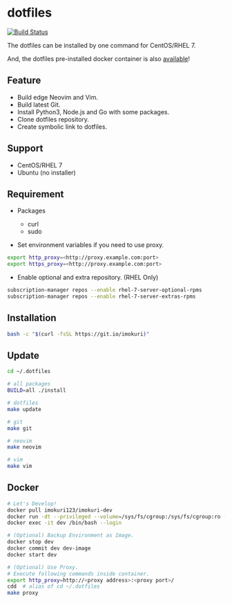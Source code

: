 # dotfiles

[![Build Status](https://travis-ci.org/IMOKURI/dotfiles.svg?branch=master)](https://travis-ci.org/IMOKURI/dotfiles)

The dotfiles can be installed by one command for CentOS/RHEL 7.

And, the dotfiles pre-installed docker container is also [available](https://hub.docker.com/repository/docker/imokuri123/imokuri-dev)!

## Feature

- Build edge Neovim and Vim.
- Build latest Git.
- Install Python3, Node.js and Go with some packages.
- Clone dotfiles repository.
- Create symbolic link to dotfiles.

## Support

- CentOS/RHEL 7
- Ubuntu (no installer)

## Requirement

- Packages
  - curl
  - sudo

- Set environment variables if you need to use proxy.

```bash
export http_proxy=<http://proxy.example.com:port>
export https_proxy=<http://proxy.example.com:port>
```

- Enable optional and extra repository. (RHEL Only)

```bash
subscription-manager repos --enable rhel-7-server-optional-rpms
subscription-manager repos --enable rhel-7-server-extras-rpms
```

## Installation

```bash
bash -c "$(curl -fsSL https://git.io/imokuri)"
```

## Update

```bash
cd ~/.dotfiles

# all packages
BUILD=all ./install

# dotfiles
make update

# git
make git

# neovim
make neovim

# vim
make vim
```

## Docker

```bash
# Let's Develop!
docker pull imokuri123/imokuri-dev
docker run -dt --privileged --volume=/sys/fs/cgroup:/sys/fs/cgroup:ro --name dev imokuri123/imokuri-dev
docker exec -it dev /bin/bash --login

# (Optional) Backup Environment as Image.
docker stop dev
docker commit dev dev-image
docker start dev

# (Optional) Use Proxy.
# Execute following commands inside container.
export http_proxy=http://<proxy address>:<proxy port>/
cdd  # alias of cd ~/.dotfiles
make proxy
```
